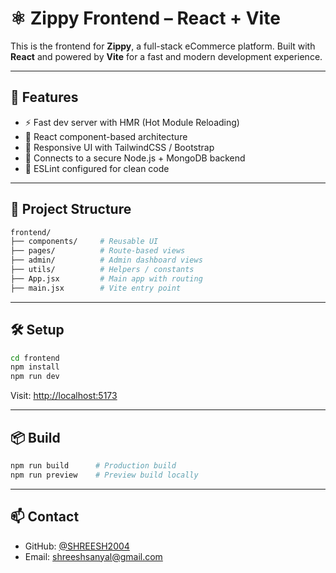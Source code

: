 # ⚛️ Zippy Frontend – React + Vite

This is the frontend for **Zippy**, a full-stack eCommerce platform. Built with **React** and powered by **Vite** for a fast and modern development experience.

---

## 🚀 Features

* ⚡ Fast dev server with HMR (Hot Module Reloading)
* 🧩 React component-based architecture
* 📱 Responsive UI with TailwindCSS / Bootstrap
* 🔐 Connects to a secure Node.js + MongoDB backend
* 🧹 ESLint configured for clean code

---

## 📁 Project Structure

```bash
frontend/
├── components/     # Reusable UI
├── pages/          # Route-based views
├── admin/          # Admin dashboard views
├── utils/          # Helpers / constants
├── App.jsx         # Main app with routing
├── main.jsx        # Vite entry point
```

---

## 🛠 Setup

```bash
cd frontend
npm install
npm run dev
```

Visit: [http://localhost:5173](http://localhost:5173)

---

## 📦 Build

```bash
npm run build      # Production build
npm run preview    # Preview build locally
```

---

## 📫 Contact

* GitHub: [@SHREESH2004](https://github.com/SHREESH2004)
* Email: [shreeshsanyal@gmail.com](mailto:shreeshsanyal@gmail.com)

